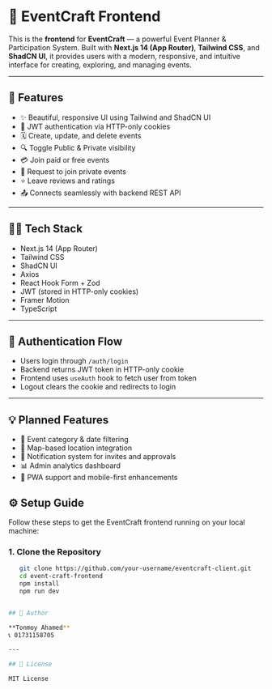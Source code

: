 # 🎨 EventCraft Frontend

This is the **frontend** for **EventCraft** — a powerful Event Planner & Participation System. Built with **Next.js 14 (App Router)**, **Tailwind CSS**, and **ShadCN UI**, it provides users with a modern, responsive, and intuitive interface for creating, exploring, and managing events.

---

## 🚀 Features

- ✨ Beautiful, responsive UI using Tailwind and ShadCN UI  
- 🔐 JWT authentication via HTTP-only cookies  
- 🗓️ Create, update, and delete events  
- 🔍 Toggle Public & Private visibility  
- 💳 Join paid or free events  
- 🙋 Request to join private events  
- ⭐ Leave reviews and ratings  
- 📤 Connects seamlessly with backend REST API  

---

## 🧑‍💻 Tech Stack

- Next.js 14 (App Router)  
- Tailwind CSS  
- ShadCN UI  
- Axios  
- React Hook Form + Zod  
- JWT (stored in HTTP-only cookies)  
- Framer Motion  
- TypeScript  

---

## 🔐 Authentication Flow

- Users login through `/auth/login`
- Backend returns JWT token in HTTP-only cookie
- Frontend uses `useAuth` hook to fetch user from token
- Logout clears the cookie and redirects to login

---

## 💡 Planned Features

- 🎉 Event category & date filtering  
- 📍 Map-based location integration  
- 🔔 Notification system for invites and approvals  
- 📊 Admin analytics dashboard  
- 📱 PWA support and mobile-first enhancements  


## ⚙️ Setup Guide

Follow these steps to get the EventCraft frontend running on your local machine:

### 1. Clone the Repository

```bash
   git clone https://github.com/your-username/eventcraft-client.git
   cd event-craft-frontend
   npm install
   npm run dev


## 🙋 Author

**Tonmoy Ahamed**  
📞 01731158705  

---

## 📝 License

MIT License
